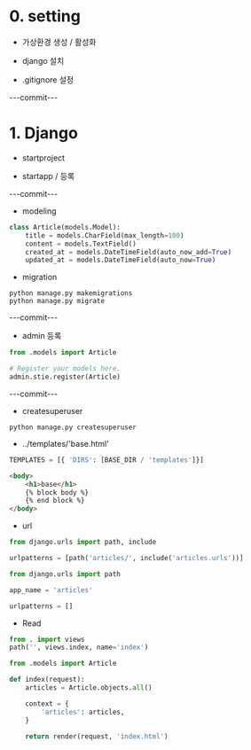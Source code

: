 # 0. setting

- 가상환경 생성 / 활성화

- django 설치

- .gitignore 설정

---commit---

# 1. Django

- startproject

- startapp / 등록

---commit---

- modeling
```python
class Article(models.Model):
    title = models.CharField(max_length=100)
    content = models.TextField()
    created_at = models.DateTimeField(auto_now_add=True)
    updated_at = models.DateTimeField(auto_now=True)
```

- migration
```shell
python manage.py makemigrations
python manage.py migrate
```

---commit---

- admin 등록
```python
from .models import Article

# Register your models here.
admin.stie.register(Article)
```

---commit---

- createsuperuser
```shell
python manage.py createsuperuser
```

- ../templates/'base.html'
```python
TEMPLATES = [{ 'DIRS': [BASE_DIR / 'templates']}]
```
```html
<body>
    <h1>base</h1>
    {% block body %}
    {% end block %}
</body>
```

- url
```python
from django.urls import path, include

urlpatterns = [path('articles/', include('articles.urls'))]
```
```python
from django.urls import path

app_name = 'articles'

urlpatterns = []
```

- Read
```python
from . import views
path('', views.index, name='index')
```
```python
from .models import Article

def index(request):
    articles = Article.objects.all()

    context = {
        'articles': articles,
    }
    
    return render(request, 'index.html')
```



